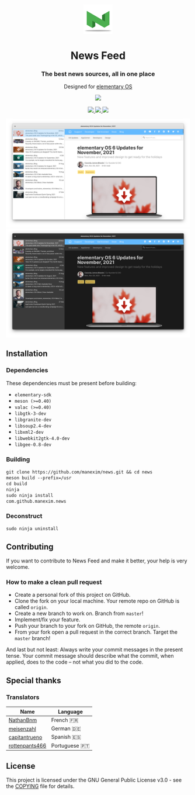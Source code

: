<div align="center">
  <span align="center"> <img width="80" height="80" class="center" src="data/icons/128/com.github.manexim.news.svg" alt="Icon"></span>
  <h1 align="center">News Feed</h1>
  <h3 align="center">The best news sources, all in one place</h3>
  <p align="center">Designed for <a href="https://elementary.io">elementary OS</a></p>
</div>

<p align="center">
  <a href="https://appcenter.elementary.io/com.github.manexim.news" target="_blank">
    <img src="https://appcenter.elementary.io/badge.svg">
  </a>
</p>

<p align="center">
  <a href="https://travis-ci.org/manexim/news">
    <img src="https://img.shields.io/travis/manexim/news.svg">
  </a>
  <a href="https://github.com/manexim/news/releases/">
    <img src="https://img.shields.io/github/release/manexim/news.svg">
  </a>
  <a href="https://github.com/manexim/news/blob/master/COPYING">
    <img src="https://img.shields.io/github/license/manexim/news.svg">
  </a>
</p>

<p align="center">
  <img src="data/screenshots/000.png">
  <img src="data/screenshots/001.png">
</p>

## Installation

### Dependencies

These dependencies must be present before building:

-   `elementary-sdk`
-   `meson (>=0.40)`
-   `valac (>=0.40)`
-   `libgtk-3-dev`
-   `libgranite-dev`
-   `libsoup2.4-dev`
-   `libxml2-dev`
-   `libwebkit2gtk-4.0-dev`
-   `libgee-0.8-dev`

### Building

```
git clone https://github.com/manexim/news.git && cd news
meson build --prefix=/usr
cd build
ninja
sudo ninja install
com.github.manexim.news
```

### Deconstruct

```
sudo ninja uninstall
```

## Contributing

If you want to contribute to News Feed and make it better, your help is very welcome.

### How to make a clean pull request

-   Create a personal fork of this project on GitHub.
-   Clone the fork on your local machine. Your remote repo on GitHub is called `origin`.
-   Create a new branch to work on. Branch from `master`!
-   Implement/fix your feature.
-   Push your branch to your fork on GitHub, the remote `origin`.
-   From your fork open a pull request in the correct branch. Target the `master` branch!

And last but not least: Always write your commit messages in the present tense.
Your commit message should describe what the commit, when applied, does to the code – not what you did to the code.

## Special thanks

### Translators

| Name                                                | Language     |
| --------------------------------------------------- | ------------ |
| [NathanBnm](https://github.com/NathanBnm)           | French 🇫🇷     |
| [meisenzahl](https://github.com/meisenzahl)         | German 🇩🇪     |
| [capitantrueno](https://github.com/capitantrueno)   | Spanish 🇪🇸    |
| [rottenpants466](https://github.com/rottenpants466) | Portuguese 🇵🇹 |

## License

This project is licensed under the GNU General Public License v3.0 - see the [COPYING](COPYING) file for details.

